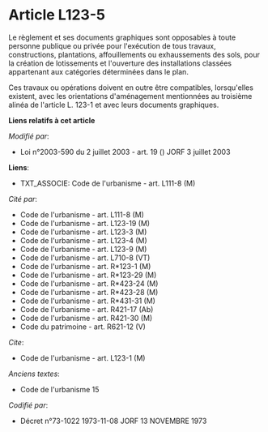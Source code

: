 # Article L123-5

Le règlement et ses documents graphiques sont opposables à toute personne publique ou privée pour l'exécution de tous
travaux, constructions, plantations, affouillements ou exhaussements des sols, pour la création de lotissements et
l'ouverture des installations classées appartenant aux catégories déterminées dans le plan.

Ces travaux ou opérations doivent en outre être compatibles, lorsqu'elles existent, avec les orientations d'aménagement
mentionnées au troisième alinéa de l'article L. 123-1 et avec leurs documents graphiques.

**Liens relatifs à cet article**

_Modifié par_:

  - Loi n°2003-590 du 2 juillet 2003 - art. 19 () JORF 3 juillet 2003

**Liens**:

  - TXT_ASSOCIE: Code de l'urbanisme - art. L111-8 (M)

_Cité par_:

  - Code de l'urbanisme - art. L111-8 (M)
  - Code de l'urbanisme - art. L123-19 (M)
  - Code de l'urbanisme - art. L123-3 (M)
  - Code de l'urbanisme - art. L123-4 (M)
  - Code de l'urbanisme - art. L123-9 (M)
  - Code de l'urbanisme - art. L710-8 (VT)
  - Code de l'urbanisme - art. R*123-1 (M)
  - Code de l'urbanisme - art. R*123-29 (M)
  - Code de l'urbanisme - art. R*423-24 (M)
  - Code de l'urbanisme - art. R*423-28 (M)
  - Code de l'urbanisme - art. R*431-31 (M)
  - Code de l'urbanisme - art. R421-17 (Ab)
  - Code de l'urbanisme - art. R421-30 (M)
  - Code du patrimoine - art. R621-12 (V)

_Cite_:

  - Code de l'urbanisme - art. L123-1 (M)

_Anciens textes_:

  - Code de l'urbanisme 15

_Codifié par_:

  - Décret n°73-1022 1973-11-08 JORF 13 NOVEMBRE 1973
